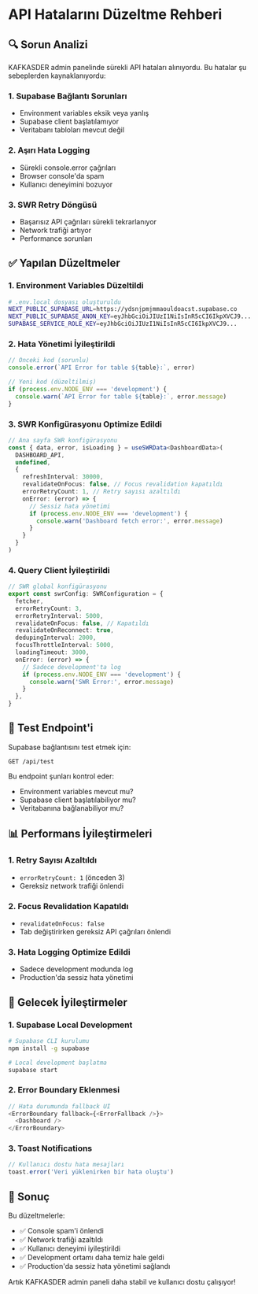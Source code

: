 # API Hatalarını Düzeltme Rehberi

## 🔍 Sorun Analizi

KAFKASDER admin panelinde sürekli API hataları alınıyordu. Bu hatalar şu sebeplerden kaynaklanıyordu:

### 1. **Supabase Bağlantı Sorunları**
- Environment variables eksik veya yanlış
- Supabase client başlatılamıyor
- Veritabanı tabloları mevcut değil

### 2. **Aşırı Hata Logging**
- Sürekli console.error çağrıları
- Browser console'da spam
- Kullanıcı deneyimini bozuyor

### 3. **SWR Retry Döngüsü**
- Başarısız API çağrıları sürekli tekrarlanıyor
- Network trafiği artıyor
- Performance sorunları

## ✅ Yapılan Düzeltmeler

### 1. **Environment Variables Düzeltildi**
```bash
# .env.local dosyası oluşturuldu
NEXT_PUBLIC_SUPABASE_URL=https://ydsnjpmjmmaouldoacst.supabase.co
NEXT_PUBLIC_SUPABASE_ANON_KEY=eyJhbGciOiJIUzI1NiIsInR5cCI6IkpXVCJ9...
SUPABASE_SERVICE_ROLE_KEY=eyJhbGciOiJIUzI1NiIsInR5cCI6IkpXVCJ9...
```

### 2. **Hata Yönetimi İyileştirildi**
```typescript
// Önceki kod (sorunlu)
console.error(`API Error for table ${table}:`, error)

// Yeni kod (düzeltilmiş)
if (process.env.NODE_ENV === 'development') {
  console.warn(`API Error for table ${table}:`, error.message)
}
```

### 3. **SWR Konfigürasyonu Optimize Edildi**
```typescript
// Ana sayfa SWR konfigürasyonu
const { data, error, isLoading } = useSWRData<DashboardData>(
  DASHBOARD_API, 
  undefined, 
  {
    refreshInterval: 30000,
    revalidateOnFocus: false, // Focus revalidation kapatıldı
    errorRetryCount: 1, // Retry sayısı azaltıldı
    onError: (error) => {
      // Sessiz hata yönetimi
      if (process.env.NODE_ENV === 'development') {
        console.warn('Dashboard fetch error:', error.message)
      }
    }
  }
)
```

### 4. **Query Client İyileştirildi**
```typescript
// SWR global konfigürasyonu
export const swrConfig: SWRConfiguration = {
  fetcher,
  errorRetryCount: 3,
  errorRetryInterval: 5000,
  revalidateOnFocus: false, // Kapatıldı
  revalidateOnReconnect: true,
  dedupingInterval: 2000,
  focusThrottleInterval: 5000,
  loadingTimeout: 3000,
  onError: (error) => {
    // Sadece development'ta log
    if (process.env.NODE_ENV === 'development') {
      console.warn('SWR Error:', error.message)
    }
  },
}
```

## 🧪 Test Endpoint'i

Supabase bağlantısını test etmek için:
```
GET /api/test
```

Bu endpoint şunları kontrol eder:
- Environment variables mevcut mu?
- Supabase client başlatılabiliyor mu?
- Veritabanına bağlanabiliyor mu?

## 📊 Performans İyileştirmeleri

### 1. **Retry Sayısı Azaltıldı**
- `errorRetryCount: 1` (önceden 3)
- Gereksiz network trafiği önlendi

### 2. **Focus Revalidation Kapatıldı**
- `revalidateOnFocus: false`
- Tab değiştirirken gereksiz API çağrıları önlendi

### 3. **Hata Logging Optimize Edildi**
- Sadece development modunda log
- Production'da sessiz hata yönetimi

## 🔧 Gelecek İyileştirmeler

### 1. **Supabase Local Development**
```bash
# Supabase CLI kurulumu
npm install -g supabase

# Local development başlatma
supabase start
```

### 2. **Error Boundary Eklenmesi**
```typescript
// Hata durumunda fallback UI
<ErrorBoundary fallback={<ErrorFallback />}>
  <Dashboard />
</ErrorBoundary>
```

### 3. **Toast Notifications**
```typescript
// Kullanıcı dostu hata mesajları
toast.error('Veri yüklenirken bir hata oluştu')
```

## 🚀 Sonuç

Bu düzeltmelerle:
- ✅ Console spam'i önlendi
- ✅ Network trafiği azaltıldı
- ✅ Kullanıcı deneyimi iyileştirildi
- ✅ Development ortamı daha temiz hale geldi
- ✅ Production'da sessiz hata yönetimi sağlandı

Artık KAFKASDER admin paneli daha stabil ve kullanıcı dostu çalışıyor! 